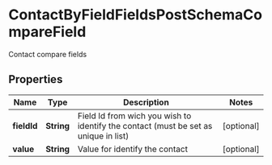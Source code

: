 

# ContactByFieldFieldsPostSchemaCompareField

Contact compare fields

## Properties

| Name | Type | Description | Notes |
|------------ | ------------- | ------------- | -------------|
|**fieldId** | **String** | Field Id from wich you wish to identify the contact (must be set as unique in list) |  [optional] |
|**value** | **String** | Value for identify the contact |  [optional] |



